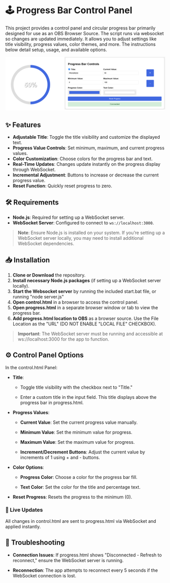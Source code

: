 # 🕹️ Progress Bar Control Panel

This project provides a control panel and circular progress bar primarily designed for use as an OBS Browser Source. The script runs via websocket so changes are updated immediately. It allows you to adjust settings like title visibility, progress values, color themes, and more. The instructions below detail setup, usage, and available options.

![Example Screenshot](screenshot.png)

## ✨ Features

- **Adjustable Title**: Toggle the title visibility and customize the displayed text.
- **Progress Value Controls**: Set minimum, maximum, and current progress values.
- **Color Customization**: Choose colors for the progress bar and text.
- **Real-Time Updates**: Changes update instantly on the progress display through WebSocket.
- **Incremental Adjustment**: Buttons to increase or decrease the current progress value.
- **Reset Function**: Quickly reset progress to zero.

## 🛠️ Requirements

- **Node.js**: Required for setting up a WebSocket server.
- **WebSocket Server**: Configured to connect to `ws://localhost:3000`.

> **Note**: Ensure Node.js is installed on your system. If you’re setting up a WebSocket server locally, you may need to install additional WebSocket dependencies.

## 📥 Installation

1. **Clone or Download** the repository.
3. **Install necessary Node.js packages** (if setting up a WebSocket server locally).
4. **Start the Websocket server** by running the included start.bat file, or running "node server.js"
5. **Open control.html** in a browser to access the control panel.
6. **Open progress.html** in a separate browser window or tab to view the progress bar.
7. **Add progress.html location to OBS** as a browser source. Use the File Location as the "URL" (DO NOT ENABLE "LOCAL FILE" CHECKBOX).

> **Important**: The WebSocket server must be running and accessible at ws://localhost:3000 for the app to function.

⚙️ Control Panel Options
------------------------

In the control.html Panel:

*   **Title**:
    
    *   Toggle title visibility with the checkbox next to "Title."
        
    *   Enter a custom title in the input field. This title displays above the progress bar in progress.html.
        
*   **Progress Values**:
    
    *   **Current Value**: Set the current progress value manually.
        
    *   **Minimum Value**: Set the minimum value for progress.
        
    *   **Maximum Value**: Set the maximum value for progress.
        
    *   **Increment/Decrement Buttons**: Adjust the current value by increments of 1 using + and - buttons.
        
*   **Color Options**:
    
    *   **Progress Color**: Choose a color for the progress bar fill.
        
    *   **Text Color**: Set the color for the title and percentage text.
        
*   **Reset Progress**: Resets the progress to the minimum (0).
    

### 🔄 Live Updates

All changes in control.html are sent to progress.html via WebSocket and applied instantly.

🐛 Troubleshooting
------------------

*   **Connection Issues**: If progress.html shows "Disconnected - Refresh to reconnect," ensure the WebSocket server is running.
    
*   **Reconnection**: The app attempts to reconnect every 5 seconds if the WebSocket connection is lost.
